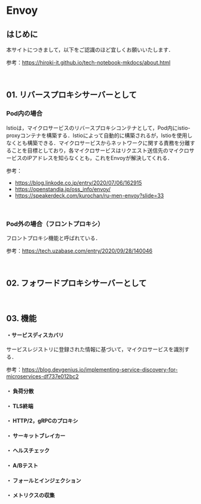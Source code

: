 # Envoy

## はじめに

本サイトにつきまして，以下をご認識のほど宜しくお願いいたします．

参考：https://hiroki-it.github.io/tech-notebook-mkdocs/about.html

<br>

## 01. リバースプロキシサーバーとして

### Pod内の場合

Istioは，マイクロサービスのリバースプロキシコンテナとして，Pod内にistio-proxyコンテナを構築する．Istioによって自動的に構築されるが，Istioを使用しなくとも構築できる．マイクロサービスからネットワークに関する責務を分離することを目標としており，各マイクロサービスはリクエスト送信先のマイクロサービスのIPアドレスを知らなくとも，これをEnvoyが解決してくれる．

参考：

- https://blog.linkode.co.jp/entry/2020/07/06/162915
- https://openstandia.jp/oss_info/envoy/
- https://speakerdeck.com/kurochan/ru-men-envoy?slide=33

<br>

### Pod外の場合（フロントプロキシ）

フロントプロキシ機能と呼ばれている．

参考：https://tech.uzabase.com/entry/2020/09/28/140046

<br>

## 02. フォワードプロキシサーバーとして

<br>

## 03. 機能

#### ・サービスディスカバリ

サービスレジストリに登録された情報に基づいて，マイクロサービスを識別する．

参考：https://blog.devgenius.io/implementing-service-discovery-for-microservices-df737e012bc2

#### ・ 負荷分散

#### ・ TLS終端

#### ・ HTTP/2，gRPCのプロキシ

#### ・ サーキットブレイカー

#### ・ ヘルスチェック

#### ・ A/Bテスト

#### ・ フォールとインジェクション

#### ・ メトリクスの収集

